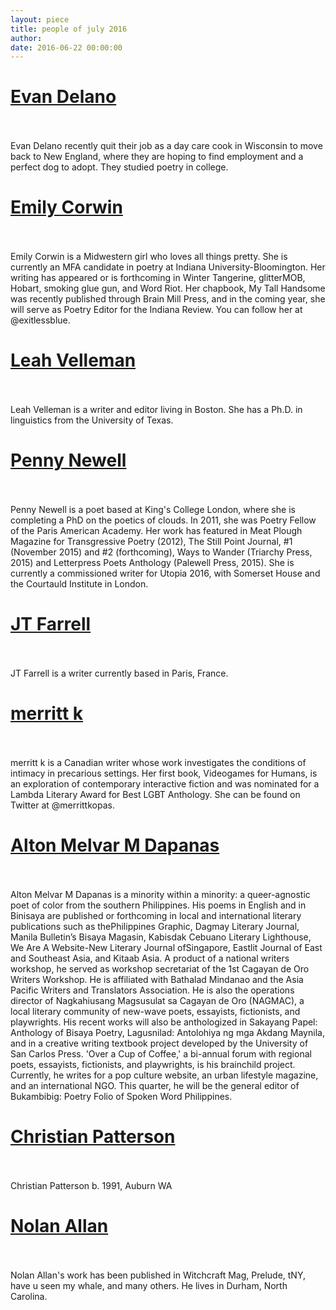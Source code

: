 ```yaml
---
layout: piece
title: people of july 2016
author:
date: 2016-06-22 00:00:00
---
```

<p><h1><a href="/july2016/1.html">Evan Delano</a></h1></br></br>Evan Delano recently quit their job as a day care cook in Wisconsin to move back to New England, where they are hoping to find employment and a perfect dog to adopt. They studied poetry in college.</p>

<p><h1><a href="/july2016/2.html">Emily Corwin</a></h1></br></br>Emily Corwin is a Midwestern girl who loves all things pretty. She is currently an MFA candidate in poetry at Indiana University-Bloomington. Her writing has appeared or is forthcoming in Winter Tangerine, glitterMOB, Hobart, smoking glue gun, and Word Riot. Her chapbook, My Tall Handsome was recently published through Brain Mill Press, and in the coming year, she will serve as Poetry Editor for the Indiana Review. You can follow her at @exitlessblue.</p>

<p><h1><a href="/july2016/3.html">Leah Velleman</a></h1></br></br>Leah Velleman is a writer and editor living in Boston. She has a Ph.D. in linguistics from the University of Texas.</p>

<p><h1><a href="/july2016/4.html">Penny Newell</a></h1></br></br>Penny Newell is a poet based at King's College London, where she is completing a PhD on the poetics of clouds. In 2011, she was Poetry Fellow of the Paris American Academy. Her work has featured in Meat Plough Magazine for Transgressive Poetry (2012), The Still Point Journal, #1 (November 2015) and #2 (forthcoming), Ways to Wander (Triarchy Press, 2015) and Letterpress Poets Anthology (Palewell Press, 2015). She is currently a commissioned writer for Utopia 2016, with Somerset House and the Courtauld Institute in London.</p>

<p><h1><a href="/july2016/5.html">JT Farrell</a></h1></br></br>JT Farrell is a writer currently based in Paris, France.</p>

<p><h1><a href="/july2016/6.html">merritt k</a></h1></br></br>merritt k is a Canadian writer whose work investigates the conditions of intimacy in precarious settings. Her first book, Videogames for Humans, is an exploration of contemporary interactive fiction and was nominated for a Lambda Literary Award for Best LGBT Anthology. She can be found on Twitter at @merrittkopas.</p>

<p><h1><a href="/july2016/7.html">Alton Melvar M Dapanas</a></h1></br></br>Alton Melvar M Dapanas is a minority within a minority: a queer-agnostic poet of color from the southern Philippines. His poems in English and in Binisaya are published or forthcoming in local and international literary publications such as thePhilippines Graphic, Dagmay Literary Journal, Manila Bulletin’s Bisaya Magasin, Kabisdak Cebuano Literary Lighthouse, We Are A Website-New Literary Journal ofSingapore, Eastlit Journal of East and Southeast Asia, and Kitaab Asia. A product of a national writers workshop, he served as workshop secretariat of the 1st Cagayan de Oro Writers Workshop. He is affiliated with Bathalad Mindanao and the Asia Pacific Writers and Translators Association. He is also the operations director of Nagkahiusang Magsusulat sa Cagayan de Oro (NAGMAC), a local literary community of new-wave poets, essayists, fictionists, and playwrights. His recent works will also be anthologized in Sakayang Papel: Anthology of Bisaya Poetry, Lagusnilad: Antolohiya ng mga Akdang Maynila, and in a creative writing textbook project developed by the University of San Carlos Press. 'Over a Cup of Coffee,' a bi-annual forum with regional poets, essayists, fictionists, and playwrights, is his brainchild project. Currently, he writes for a pop culture website, an urban lifestyle magazine, and an international NGO. This quarter, he will be the general editor of Bukambibig: Poetry Folio of Spoken Word Philippines.</p>

<p><h1><a href="/july2016/8.html">Christian Patterson</a></h1></br></br>Christian Patterson b. 1991, Auburn WA</p>

<p><h1><a href="/july2016/9.html">Nolan Allan</a></h1></br></br>Nolan Allan's work has been published in Witchcraft Mag, Prelude, tNY, have u seen my whale, and many others. He lives in Durham, North Carolina.</p>

<p><h1><a href="/july2016/10.html"></a></h1></br></br></p>

<p><h1><a href="/july2016/11.html"></a></h1></br></br></p>

<p><h1><a href="/july2016/12.html"></a></h1></br></br></p>

<p><h1><a href="/july2016/13.html"></a></h1></br></br></p>